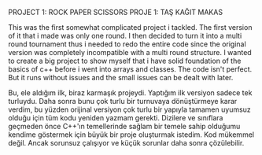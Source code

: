 PROJECT 1: ROCK PAPER SCISSORS
PROJE 1: TAŞ KAĞIT MAKAS

This was the first somewhat complicated project i tackled. The first version of it that i made was only one round. I then decided to turn it into a multi round tournament thus i needed to redo the entire code since the original version was completely incompatible with a multi round structure. I wanted to create a big project to show myself that i have solid foundation of the basics of c++ before i went into arrays and classes. The code isn't perfect. But it runs without issues and the small issues can be dealt with later.

Bu, ele aldığım ilk, biraz karmaşık projeydi. Yaptığım ilk versiyon sadece tek turluydu. Daha sonra bunu çok turlu bir turnuvaya dönüştürmeye karar verdim, bu yüzden orijinal versiyon çok turlu bir yapıyla tamamen uyumsuz olduğu için tüm kodu yeniden yazmam gerekti. Dizilere ve sınıflara geçmeden önce C++'ın temellerinde sağlam bir temele sahip olduğumu kendime göstermek için büyük bir proje oluşturmak istedim. Kod mükemmel değil. Ancak sorunsuz çalışıyor ve küçük sorunlar daha sonra çözülebilir.
